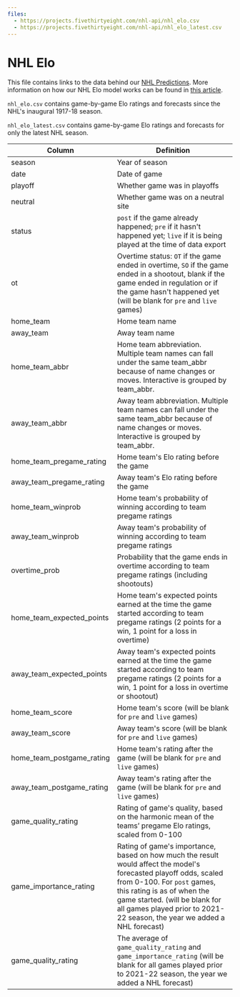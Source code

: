 ```yaml
---
files:
  - https://projects.fivethirtyeight.com/nhl-api/nhl_elo.csv
  - https://projects.fivethirtyeight.com/nhl-api/nhl_elo_latest.csv
---
```

# NHL Elo

This file contains links to the data behind our [NHL Predictions](https://projects.fivethirtyeight.com/2022-nhl-predictions/). More information on how our NHL Elo model works can be found in [this article](https://fivethirtyeight.com/methodology/how-our-nhl-predictions-work/).

`nhl_elo.csv` contains game-by-game Elo ratings and forecasts since the NHL's inaugural 1917-18 season.

`nhl_elo_latest.csv` contains game-by-game Elo ratings and forecasts for only the latest NHL season.


Column | Definition
-----| ---------
season | Year of season
date | Date of game
playoff | Whether game was in playoffs
neutral | Whether game was on a neutral site
status | `post` if the game already happened; `pre` if it hasn't happened yet; `live` if it is being played at the time of data export
ot | Overtime status: `OT` if the game ended in overtime, `SO` if the game ended in a shootout, blank if the game ended in regulation or if the game hasn't happened yet (will be blank for `pre` and `live` games)
home_team | Home team name
away_team | Away team name
home_team_abbr | Home team abbreviation. Multiple team names can fall under the same team_abbr because of name changes or moves. Interactive is grouped by team_abbr.
away_team_abbr | Away team abbreviation. Multiple team names can fall under the same team_abbr because of name changes or moves. Interactive is grouped by team_abbr.
home_team_pregame_rating | Home team's Elo rating before the game
away_team_pregame_rating | Away team's Elo rating before the game
home_team_winprob | Home team's probability of winning according to team pregame ratings
away_team_winprob | Away team's probability of winning according to team pregame ratings
overtime_prob | Probability that the game ends in overtime according to team pregame ratings (including shootouts)
home_team_expected_points | Home team's expected points earned at the time the game started according to team pregame ratings (2 points for a win, 1 point for a loss in overtime)
away_team_expected_points | Away team's expected points earned at the time the game started according to team pregame ratings (2 points for a win, 1 point for a loss in overtime or shootout)
home_team_score | Home team's score (will be blank for `pre` and `live` games)
away_team_score | Away team's score (will be blank for `pre` and `live` games)
home_team_postgame_rating | Home team's rating after the game (will be blank for `pre` and `live` games)
away_team_postgame_rating | Away team's rating after the game (will be blank for `pre` and `live` games)
game_quality_rating | Rating of game's quality, based on the harmonic mean of the teams’ pregame Elo ratings, scaled from 0-100
game_importance_rating | Rating of game's importance, based on how much the result would affect the model's forecasted playoff odds, scaled from 0-100. For `post` games, this rating is as of when the game started. (will be blank for all games played prior to 2021-22 season, the year we added a NHL forecast)
game_quality_rating | The average of `game_quality_rating` and `game_importance_rating` (will be blank for all games played prior to 2021-22 season, the year we added a NHL forecast)
